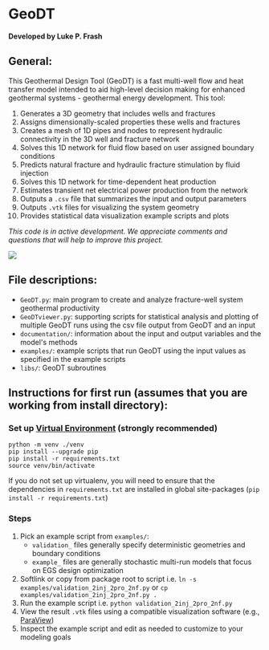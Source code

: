 # GeoDT

**Developed by Luke P. Frash**

## General:
This Geothermal Design Tool (GeoDT) is a fast multi-well flow and heat transfer model intended to aid high-level decision making 
for enhanced geothermal systems - geothermal energy development. This tool: 
1. Generates a 3D geometry that includes wells and fractures
1. Assigns dimensionally-scaled properties these wells and fractures
1. Creates a mesh of 1D pipes and nodes to represent hydraulic connectivity in the 3D well and fracture network
1. Solves this 1D network for fluid flow based on user assigned boundary conditions
1. Predicts natural fracture and hydraulic fracture stimulation by fluid injection
1. Solves this 1D network for time-dependent heat production
1. Estimates transient net electrical power production from the network
1. Outputs a `.csv` file that summarizes the input and output parameters
1. Outputs `.vtk` files for visualizing the system geometry
1. Provides statistical data visualization example scripts and plots

*This code is in active development. We appreciate comments and questions that will help to improve this project.*

![](Intro%20Graphic.png)

## File descriptions:
- `GeoDT.py`: main program to create and analyze fracture-well system geothermal productivity
- `GeoDTviewer.py`: supporting scripts for statistical analysis and plotting of multiple GeoDT runs using the csv file output 
from GeoDT and an input
- `documentation/`: information about the input and output variables and the model's methods
- `examples/`: example scripts that run GeoDT using the input values as specified in the example scripts
- `libs/`: GeoDT subroutines

## Instructions for first run (assumes that you are working from install directory):

### Set up [Virtual Environment](https://virtualenv.pypa.io/en/latest/) (strongly recommended)

```shell
python -m venv ./venv
pip install --upgrade pip
pip install -r requirements.txt
source venv/bin/activate
```

If you do not set up virtualenv, you will need to ensure that the dependencies in `requirements.txt` are installed
in global site-packages (`pip install -r requirements.txt`)

### Steps
1. Pick an example script from `examples/`:
    - `validation_` files generally specify deterministic geometries and boundary conditions
    - `example_` files are generally stochastic multi-run models that focus on EGS design optimization
1. Softlink or copy from package root to script i.e. `ln -s examples/validation_2inj_2pro_2nf.py` or `cp examples/validation_2inj_2pro_2nf.py .` 
1. Run the example script i.e. `python validation_2inj_2pro_2nf.py`
1. View the result `.vtk` files using a compatible visualization software (e.g., [ParaView](https://www.paraview.org/))
1. Inspect the example script and edit as needed to customize to your modeling goals

